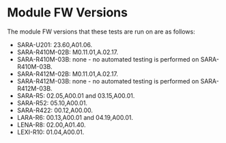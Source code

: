 # Module FW Versions
The module FW versions that these tests are run on are as follows:

- SARA-U201: 23.60,A01.06.
- SARA-R410M-02B: M0.11.01,A.02.17.
- SARA-R410M-03B: none - no automated testing is performed on SARA-R410M-03B.
- SARA-R412M-02B: M0.11.01,A.02.17.
- SARA-R412M-03B: none - no automated testing is performed on SARA-R412M-03B.
- SARA-R5: 02.05,A00.01 and 03.15,A00.01.
- SARA-R52: 05.10,A00.01.
- SARA-R422: 00.12,A00.00.
- LARA-R6: 00.13,A00.01 and 04.19,A00.01.
- LENA-R8: 02.00,A01.40.
- LEXI-R10: 01.04,A00.01.
